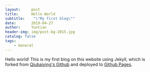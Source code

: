 ```yaml
---
layout:     post
title:      Hello World
subtitle:    "\"My first blog\""
date:       2019-04-27
author:     Yuntian
header-img: img/post-bg-2015.jpg
catalog: false
tags:
    - General
---
```


Hello world! This is my first blog on this website using Jekyll, which is forked from [Qiubaiying&#39;s Github](https://github.com/qiubaiying/qiubaiying.github.io) and deployed to [Github Pages](https://pages.github.com/).

